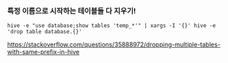 
### 특정 이름으로 시작하는 테이블들 다 지우기!
``` 
hive -e "use database;show tables 'temp_*'" | xargs -I '{}' hive -e 'drop table database.{}'
```

https://stackoverflow.com/questions/35888972/dropping-multiple-tables-with-same-prefix-in-hive
